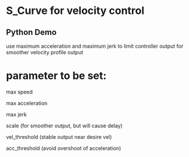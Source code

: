 # S_Curve for velocity control

## Python Demo

use maximum acceleration and maximum jerk to limit controller output for smoother velocity profile output

# parameter to be set:
max speed

max acceleration

max jerk

scale (for smoother output, but will cause delay)

vel_threshold (stable output near desire vel)

acc_threshold (avoid overshoot of acceleration)


